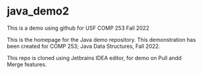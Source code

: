 # java_demo2
This is a demo using github for USF COMP 253 Fall 2022

This is the homepage for the Java demo repository.
This demonstration has been created for COMP 253; Java Data Structures, Fall 2022.

This repo is cloned using Jetbrains IDEA editor, for demo on Pull andd Merge features.
